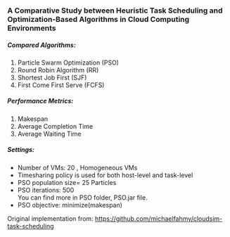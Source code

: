 <h3> A Comparative Study between Heuristic Task Scheduling and Optimization-Based Algorithms in Cloud Computing Environments </h3>

<h5> Compared Algorithms: </h5>
<ol>
<li> Particle Swarm Optimization (PSO) </li>
<li> Round Robin Algorithm        (RR) </li>
<li> Shortest Job First          (SJF) </li>
<li> First Come First Serve      (FCFS) </li>
</ol>

<h5> Performance Metrics: </h5>
<ol>
<li> Makespan </li>
<li> Average Completion Time </li>
<li> Average Waiting Time </li>
</ol>
<h5> Settings: </h5>
<ul>
<li> Number of VMs: 20 , Homogeneous VMs </li>
<li> Timesharing policy is used for both host-level and task-level </li>

<li> PSO population size= 25 Particles </li>
<li> PSO iterations: 500 </li> 
  You can find more in PSO folder, PSO.jar file.
<li> PSO objective: minimize(makespan) </li>

</ul>



Original implementation from: https://github.com/michaelfahmy/cloudsim-task-scheduling
